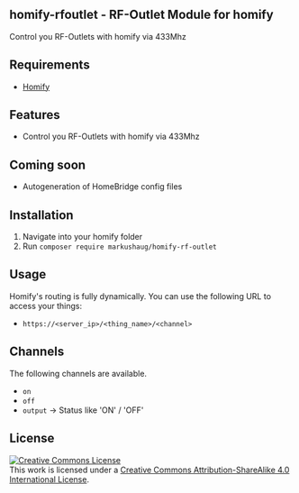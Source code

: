## homify-rfoutlet - RF-Outlet Module for homify
Control you RF-Outlets with homify via 433Mhz

## Requirements
- [Homify]("https://github.com/markushaug/homify")

## Features

- Control you RF-Outlets with homify via 433Mhz

## Coming soon

- Autogeneration of HomeBridge config files


## Installation

1. Navigate into your homify folder
3. Run ```composer require markushaug/homify-rf-outlet``` 

## Usage

Homify's routing is fully dynamically. You can use the following URL to access your things:

- ```https://<server_ip>/<thing_name>/<channel>```

## Channels
The following channels are available.

- ```on``` 
- ```off``` 
- ```output``` -> Status like 'ON' / 'OFF' 

## License

<a rel="license" href="http://creativecommons.org/licenses/by-sa/4.0/"><img alt="Creative Commons License" style="border-width:0" src="https://i.creativecommons.org/l/by-sa/4.0/88x31.png" /></a><br />This work is licensed under a <a rel="license" href="http://creativecommons.org/licenses/by-sa/4.0/">Creative Commons Attribution-ShareAlike 4.0 International License</a>.




